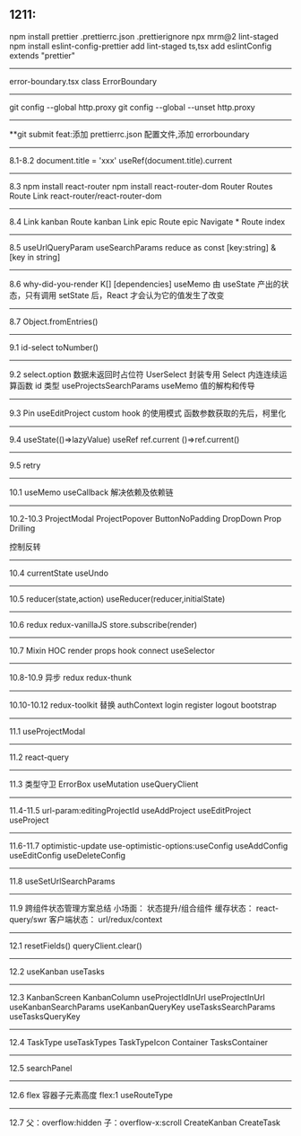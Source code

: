 ## 1211:

npm install prettier
.prettierrc.json
.prettierignore
npx mrm@2 lint-staged
npm install eslint-config-prettier
add lint-staged ts,tsx
add eslintConfig extends "prettier"

---

error-boundary.tsx
class ErrorBoundary

---

git config --global http.proxy
git config --global --unset http.proxy

---

\*\*git submit feat:添加 prettierrc.json 配置文件,添加 errorboundary

---

8.1-8.2
document.title = 'xxx'
useRef(document.title).current

---

8.3
npm install react-router
npm install react-router-dom
Router Routes Route Link
react-router/react-router-dom

---

8.4
Link kanban
Route kanban
Link epic
Route epic
Navigate \*
Route index

---

8.5
useUrlQueryParam
useSearchParams
reduce
as const
[key:string] & [key in string]

---

8.6
why-did-you-render
K[]
[dependencies]
useMemo
由 useState 产出的状态，只有调用 setState 后，React 才会认为它的值发生了改变

---

8.7
Object.fromEntries()

---

9.1
id-select
toNumber()

---

9.2
select.option 数据未返回时占位符
UserSelect 封装专用 Select
内连连续运算函数
id 类型
useProjectsSearchParams
useMemo 值的解构和传导

---

9.3
Pin
useEditProject
custom hook 的使用模式
函数参数获取的先后，柯里化

---

9.4
useState(()=>lazyValue)
useRef
ref.current
()=>ref.current()

---

9.5
retry

---

10.1
useMemo
useCallback 解决依赖及依赖链

---

10.2-10.3
ProjectModal
ProjectPopover
ButtonNoPadding
DropDown
Prop Drilling

控制反转

---

10.4
currentState
useUndo

---

10.5
reducer(state,action)
useReducer(reducer,initialState)

---

10.6
redux
redux-vanillaJS
store.subscribe(render)

---

10.7
Mixin
HOC
render props
hook
connect
useSelector

---

10.8-10.9
异步 redux
redux-thunk

---

10.10-10.12
redux-toolkit
替换 authContext
login
register
logout
bootstrap

---

11.1
useProjectModal

---

11.2
react-query

---

11.3
类型守卫
ErrorBox
useMutation
useQueryClient

---

11.4-11.5
url-param:editingProjectId
useAddProject
useEditProject
useProject

---

11.6-11.7
optimistic-update
use-optimistic-options:useConfig
useAddConfig
useEditConfig
useDeleteConfig

---

11.8
useSetUrlSearchParams

---

11.9
跨组件状态管理方案总结
小场面：
状态提升/组合组件
缓存状态：
react-query/swr
客户端状态：
url/redux/context

---

12.1
resetFields()
queryClient.clear()

---

12.2
useKanban
useTasks

---

12.3
KanbanScreen
KanbanColumn
useProjectIdInUrl
useProjectInUrl
useKanbanSearchParams
useKanbanQueryKey
useTasksSearchParams
useTasksQueryKey

---

12.4
TaskType
useTaskTypes
TaskTypeIcon
Container
TasksContainer

---

12.5
searchPanel

---

12.6
flex 容器子元素高度
flex:1
useRouteType

---

12.7
父：overflow:hidden
子：overflow-x:scroll
CreateKanban
CreateTask
